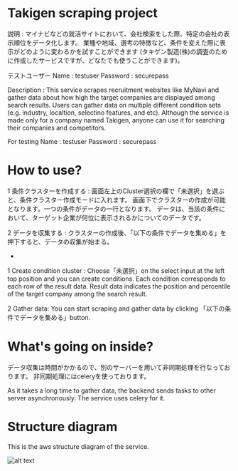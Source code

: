 # Takigen scraping project
説明 : マイナビなどの就活サイトにおいて、会社検索をした際、特定の会社の表示順位をデータ化します。
業種や地域、選考の特徴など、条件を変えた際に表示がどのように変わるかを試すことができます
(タキゲン製造(株)の調査のために作成したサービスですが、どなたでも使うことができます)。

テストユーザー
Name : testuser
Password : securepass

Description : This service scrapes recruitment websites like MyNavi and gather data 
about how high the target companies are displayed among search results.
Users can gather data on multiple different condition sets (e.g. industry, localtion, selectino features, and etc). 
Although the service is made only for a company named Takigen, anyone can use it for searching their companies and competitors. 

For testing 
Name : testuser
Password : securepass

# How to use?
1 条件クラスターを作成する : 
画面左上のCluster選択の欄で「未選択」を選ぶと、条件クラスター作成モードに入れます。
画面下でクラスターの作成が可能となります。一つの条件がデータの一行となります。
データは、当該の条件において、ターゲット企業が何位に表示されるかについてのデータです。

2 データを収集する : 
クラスターの作成後、「以下の条件でデータを集める」を押下すると、データの収集が始まる。

-

1 Create condition cluster : 
Choose「未選択」on the select input at the left top position 
and you can create conditions. Each condition corresponds to each row of the result data. 
Result data indicates the position and percentile of the target company among the search result. 

2 Gather data: 
You can start scraping and gather data by clicking 「以下の条件でデータを集める」button. 

# What's going on inside?
データ収集は時間がかかるので、別のサーバーを用いて非同期処理を行なっております。
非同期処理にはceleryを使っております。

As it takes a long time to gather data, the backend sends tasks to other server asynchronously. 
The service uses celery for it. 

# Structure diagram 
This is the aws structure diagram of the service. 

![alt text](https://github.com/[Ricky0308]/[Takigen-scraping]/blob/[main]/aws_arch.png?raw=true)
